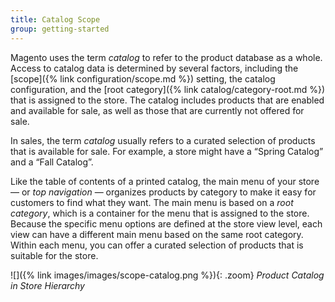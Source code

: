 ```yaml
---
title: Catalog Scope
group: getting-started
---
```


Magento uses the term _catalog_ to refer to the product database as a whole. Access to catalog data is determined by several factors, including the [scope]({% link configuration/scope.md %}) setting, the catalog configuration, and the [root category]({% link catalog/category-root.md %}) that is assigned to the store. The catalog includes products that are enabled and available for sale, as well as those that are currently not offered for sale.

In sales, the term _catalog_ usually refers to a curated selection of products that is available for sale. For example, a store might have a “Spring Catalog” and a “Fall Catalog”.

Like the table of contents of a printed catalog, the main menu of your store — or _top navigation_ — organizes products by category to make it easy for customers to find what they want. The main menu is based on a _root category_, which is a container for the menu that is assigned to the store. Because the specific menu options are defined at the store view level, each view can have a different main menu based on the same root category. Within each menu, you can offer a curated selection of products that is suitable for the store.

![]({% link images/images/scope-catalog.png %}){: .zoom}
*Product Catalog in Store Hierarchy*
